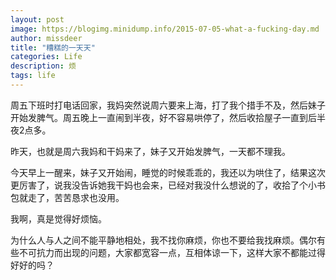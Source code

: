 ```yaml
---
layout: post
image: https://blogimg.minidump.info/2015-07-05-what-a-fucking-day.md
author: missdeer
title: "糟糕的一天天"
categories: Life
description: 烦
tags: life
---
```

周五下班时打电话回家，我妈突然说周六要来上海，打了我个措手不及，然后妹子开始发脾气。周五晚上一直闹到半夜，好不容易哄停了，然后收拾屋子一直到后半夜2点多。

昨天，也就是周六我妈和干妈来了，妹子又开始发脾气，一天都不理我。

今天早上一醒来，妹子又开始闹，睡觉的时候乖乖的，我还以为哄住了，结果这次更厉害了，说我没告诉她我干妈也会来，已经对我没什么想说的了，收拾了个小书包就走了，苦苦恳求也没用。

我啊，真是觉得好烦恼。

为什么人与人之间不能平静地相处，我不找你麻烦，你也不要给我找麻烦。偶尔有些不可抗力而出现的问题，大家都宽容一点，互相体谅一下，这样大家不都能过得好好的吗？


